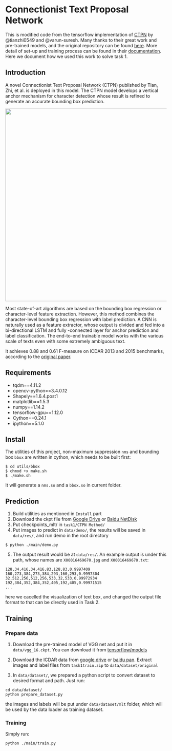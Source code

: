 # Connectionist Text Proposal Network

This is  modified code from the tensorflow implementation of [CTPN](https://arxiv.org/abs/1609.03605) by @tianzhi0549 and @varun-suresh. Many thanks to their great work and pre-trained models, and the original repository can be found [here](https://github.com/tianzhi0549/CTPN.git). More detail of set-up and training process can be found in their [documentation](https://github.com/tianzhi0549/CTPN/blob/master/README.md). Here we document how we used this work to solve task 1.

## Introduction

A novel Connectionist Text Proposal Network (CTPN) published by Tian, Zhi, et al. is deployed in this model. The CTPN model develops a vertical anchor mechanism for character detection whose result is refined to generate an accurate bounding box prediction.

<div align=center><img src="../../Media/CTPN.png" width="600"/></div>

Most state-of-art algorithms are based on the bounding box regression or character-level feature extraction. However, this method combines the character-level bounding box regression with label prediction. A CNN is naturally used as a feature extractor, whose output is divided and fed into a bi-directional LSTM and fully -connected layer for anchor prediction and label classification. The end-to-end trainable model works with the various scale of texts even with some extremely ambiguous text.

It achieves 0.88 and 0.61 F-measure on ICDAR 2013 and 2015 benchmarks, according to the [original paper](https://arxiv.org/abs/1609.03605).

## Requirements
- tqdm==4.11.2
- opencv-python==3.4.0.12
- Shapely==1.6.4.post1
- matplotlib==1.5.3
- numpy==1.14.2
- tensorflow-gpu==1.12.0
- Cython==0.24.1
- ipython==5.1.0

## Install
The utilities of this project, non-maximum suppression `nms` and bounding box `bbox` are written in cython, which needs to be built first:
```shell
$ cd utils/bbox
$ chmod +x make.sh
$ ./make.sh
```
It will generate a `nms.so` and a `bbox.so` in current folder.

## Prediction
1.  Build utilities as mentioned in `Install` part
2. Download the ckpt file from [Google Drive](https://drive.google.com/file/d/1HcZuB_MHqsKhKEKpfF1pEU85CYy4OlWO/view?usp=sharing) or [Baidu NetDisk](https://pan.baidu.com/s/1BNHt_9fiqRPGmEXPaxaFXw)
3. Put checkpoints_mlt/ in `task1/CTPN Method/`
4. Put images to predict in `data/demo/`, the results will be saved in `data/res/`, and run demo in the root directory 

```shell
$ python ./main/demo.py
```
5. The output result would be at `data/res/`. An example output is under this path, whose names are `X00016469670.jpg` and `X00016469670.txt`:
```
128,34,416,34,416,83,128,83,0.9997409
160,273,384,273,384,293,160,293,0.9997304
32,512,256,512,256,533,32,533,0.99972934
192,384,352,384,352,405,192,405,0.99971515
...
```
here we cacelled the visualization of text box, and changed the output file format to that can be directly used in Task 2.

## Training
### Prepare data
1.  Download the pre-trained model of VGG net and put it in `data/vgg_16.ckpt`. You can download it from [tensorflow/models](https://github.com/tensorflow/models/tree/1af55e018eebce03fb61bba9959a04672536107d/research/slim)

2. Download the ICDAR data from [google drive](https://rrc.cvc.uab.es/?com=downloads&action=download&ch=&f=aHR0cHM6Ly9kcml2ZS5nb29nbGUuY29tL29wZW4/aWQ9MVNoSXROV1h5aVkxdEZETTVXMDJiY2VIdUpqeWVlSmwy) or [baidu pan](https://rrc.cvc.uab.es/?com=downloads&action=download&ch=&f=aHR0cHM6Ly9wYW4uYmFpZHUuY29tL3MvMWE1N2VLQ1NxOFNWOE5qejgtak80V3cjbGlzdC9wYXRoPSUyRlNST0lFMjAxOSZwYXJlbnRQYXRoPSUyRg==). Extract images and label files from `task1train.zip` to `data/dataset/original`

3. In `data/dataset/`, we prepared a python script to convert dataset to desired format and path. Just run:
```shell
cd data/dataset/
python prepare_dataset.py
```
the images and labels will be put under `data/dataset/mlt` folder, which will be used by the data loader as training dataset.

### Training
Simply run:
```shell
python ./main/train.py
```
